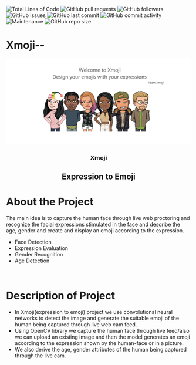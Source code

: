 ![Total Lines of Code](https://img.shields.io/badge/total%20lines%20of%20code-1516-green?style=for-the-badge)
![GitHub pull requests](https://img.shields.io/github/issues-pr/YaswanthKota/Xmoji--?style=for-the-badge)
![GitHub followers](https://img.shields.io/github/followers/YaswanthKota?style=for-the-badge)
![GitHub issues](https://img.shields.io/github/issues-raw/YaswanthKota/Xmoji--?style=for-the-badge)
![GitHub last commit](https://img.shields.io/github/last-commit/YaswanthKota/Xmoji--?style=for-the-badge)
![GitHub commit activity](https://img.shields.io/github/commit-activity/m/YaswanthKota/Xmoji--?style=for-the-badge)
![Maintenance](https://img.shields.io/maintenance/yes/2021?style=for-the-badge)
![GitHub repo size](https://img.shields.io/github/repo-size/YaswanthKota/Xmoji--?style=for-the-badge)

# Xmoji--
<p align="center">
  <a href="https://github.com/YaswanthKota/Xmoji--">
    <img src="https://raw.githubusercontent.com/YaswanthKota/Xmoji-Home/main/display0.jpg?token=AN6OBJFU22ZX233XEF4YCE273XZKS" alt="Logo">
  </a>

  <h3 align="center">Xmoji</h3>
    <h2 align="center">Expression to Emoji</h2>

  <p align="center">
   <h1> <strong>About the Project</strong></h1>
The main idea is to capture the human face through live web proctoring and recognize the facial expressions stimulated in the face and describe the age, gender and create and display an emoji according to the expression.
<br/>
<ul>
<li>
Face Detection</li>
<li>Expression Evaluation</li>
<li>Gender Recognition</li>
<li>Age Detection</li>
</ul>
    <br />
   <h1> <strong>Description of Project</h1></strong>
   <ul>
   <li>In Xmoji(expression to emoji) project we use convolutional neural networks to detect the image and generate the suitable emoji of the human being captured through live web cam feed.</li>
   <li>Using OpenCV library we capture the human face through live feed/also we can upload an existing image and then the model generates an emoji according to the expression shown by the human-face or in a picture.</li>
   <li>We also derive the age, gender attributes of the human being captured through the live cam.</li>
</p>
